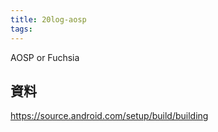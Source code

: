 ```yaml
---
title: 20log-aosp 
tags:
---
```

AOSP or Fuchsia

## 資料
https://source.android.com/setup/build/building
